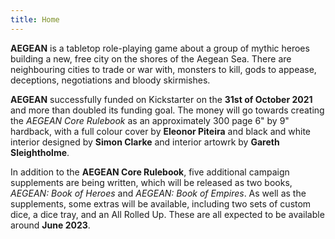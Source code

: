 ```yaml
---
title: Home
---
```


**AEGEAN** is a tabletop role-playing game about a group of mythic heroes building a new, free city on the shores of the Aegean Sea. There are neighbouring cities to trade or war with, monsters to kill, gods to appease, deceptions, negotiations and bloody skirmishes.

**AEGEAN** successfully funded on Kickstarter on the **31st of October 2021** and more than doubled its funding goal. The money will go towards creating the *AEGEAN Core Rulebook* as an approximately 300 page 6" by 9" hardback, with a full colour cover by **Eleonor Piteira** and black and white interior designed by **Simon Clarke** and interior artowrk by **Gareth Sleightholme**.

In addition to the **AEGEAN Core Rulebook**, five additional campaign supplements are being written, which will be released as two books, *AEGEAN: Book of Heroes* and *AEGEAN: Book of Empires*. As well as the supplements, some extras will be available, including two sets of custom dice, a dice tray, and an All Rolled Up. These are all expected to be available around **June 2023**.
